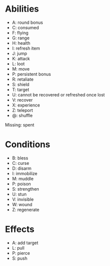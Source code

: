 # Abilities
* A: round bonus
* C: consumed
* F: flying
* G: range
* H: health
* I: refresh item
* J: jump
* K: attack
* L: loot
* M: move
* P: persistent bonus
* R: retaliate
* S: shield
* T: target
* U: cannot be recovered or refreshed once lost
* V: recover
* X: experience
* Z: teleport
* @: shuffle

Missing: spent

# Conditions
* B: bless
* C: curse
* D: disarm
* I: immobilize
* M: muddle
* P: poison
* S: strengthen
* U: stun
* V: invisible
* W: wound
* Z: regenerate

# Effects
* A: add target
* L: pull
* P: pierce
* S: push
